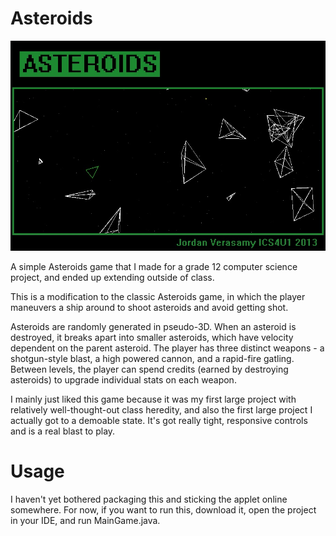 Asteroids
=========

![Mainscreen image](https://github.com/JordanVerasamy/Asteroids/blob/master/jordanasteroids/mainscreen.jpg)

A simple Asteroids game that I made for a grade 12 computer science project, and ended up extending outside of class.

This is a modification to the classic Asteroids game, in which the player maneuvers a ship around to shoot asteroids and avoid getting shot.

Asteroids are randomly generated in pseudo-3D. When an asteroid is destroyed, it breaks apart into smaller asteroids, which have velocity dependent on the parent asteroid. The player has three distinct weapons - a shotgun-style blast, a high powered cannon, and a rapid-fire gatling. Between levels, the player can spend credits (earned by destroying asteroids) to upgrade individual stats on each weapon.

I mainly just liked this game because it was my first large project with relatively well-thought-out class heredity, and also the first large project I actually got to a demoable state. It's got really tight, responsive controls and is a real blast to play.

Usage
=====

I haven't yet bothered packaging this and sticking the applet online somewhere. For now, if you want to run this, download it, open the project in your IDE, and run MainGame.java.
